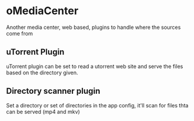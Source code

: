 # oMediaCenter
Another media center, web based, plugins to handle where the sources come from

## uTorrent Plugin
uTorrent plugin can be set to read a utorrent web site and serve the files based on the directory given.


## Directory scanner plugin
Set a directory or set of directories in the app config, it'll scan for files thta can be served (mp4 and mkv)
